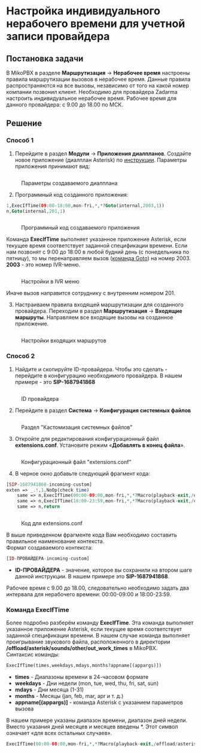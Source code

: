 # Настройка индивидуального нерабочего времени для учетной записи провайдера

## Постановка задачи <a href="#postanovka_zadachi" id="postanovka_zadachi"></a>

В MikoPBX в разделе **Маршрутизация** → **Нерабочее время** настроены правила маршрутизации вызовов в нерабочее время. Данные правила распространяются на все вызовы, независимо от того на какой номер компании позвонил клиент. Необходимо для провайдера Zadarma настроить индивидуальное нерабочее время. Рабочее время для данного провайдера: с 9.00 до 18.00 по МСК.

## Решение <a href="#reshenie" id="reshenie"></a>

### Способ 1 <a href="#sposob_1" id="sposob_1"></a>

1. Перейдите в раздел **Модули** → **Приложения диалпланов**. Создайте новое приложение (диалплан Asterisk) по [инструкции](../../manual/modules/dialplan-applications.md). Параметры приложения принимают вид:

<figure><img src="../../.gitbook/assets/parametrsForDialplan.png" alt=""><figcaption><p>Параметры создаваемого диалплана </p></figcaption></figure>

2. Программный код созданного приложения:

```php
1,ExecIfTime(09:00-18:00,mon-fri,*,*?Goto(internal,2003,1))
n,Goto(internal,201,1)
```

<figure><img src="../../.gitbook/assets/ProgrammCode.png" alt=""><figcaption><p>Программный код создаваемого приложения</p></figcaption></figure>

Команда **ExecIfTime** выполняет указанное приложение Asterisk, если текущее время соответствует заданной спецификации времени. Если нам позвонят с 9:00 до 18:00 в любой будний день (с понедельника по пятницу), то мы перенаправляем вызов ([команда Goto](http://asterisk.ru/knowledgebase/Asterisk+cmd+goto)) на номер 2003. **2003** - это номер IVR-меню.

<figure><img src="../../.gitbook/assets/MainIVRMenu.png" alt=""><figcaption><p>Настройки в IVR меню</p></figcaption></figure>

Иначе вызов направится сотруднику с внутренним номером 201.

3. Настраиваем правила входящей маршрутизации для созданного провайдера. Переходим в раздел **Маршрутизация** → **Входящие маршруты**. Направляем все входящие вызовы на созданное приложение.

<figure><img src="../../.gitbook/assets/IncomingRouting.png" alt=""><figcaption><p>Настройки входящих маршрутов </p></figcaption></figure>

### Способ 2 <a href="#sposob_2" id="sposob_2"></a>

1. Найдите и скопируйте ID-провайдера. Чтобы это сделать - перейдите в конфигурацию необходимого провайдера. В нашем примере - это **SIP-1687941868**

<figure><img src="../../.gitbook/assets/ProviderID.png" alt=""><figcaption><p>ID провайдера</p></figcaption></figure>

2. Перейдите в раздел **Система** -> **Конфигурация системных файлов**

<figure><img src="../../.gitbook/assets/customizationFiles.png" alt=""><figcaption><p>Раздел "Кастомизация системных файлов"</p></figcaption></figure>

3. Откройте для редактирования конфигурационный файл **extensions.conf**. Установите режим «**Добавлять в конец файла**».

<figure><img src="../../.gitbook/assets/extensionsConf.png" alt=""><figcaption><p>Конфигурационный файл "extensions.conf"</p></figcaption></figure>

4. В черное окно добавьте следующий фрагмент кода:

```php
[SIP-1687941868-incoming-custom]
exten => _.!,1,NoOp(check time)
    same => n,ExecIfTime(00:00-09:00,mon-fri,*,*?Macro(playback-exit,/offload/asterisk/sounds/other/out_work_times))
    same => n,ExecIfTime(18:00-23:59,mon-fri,*,*?Macro(playback-exit,/offload/asterisk/sounds/other/out_work_times))
    same => n,return
```

<figure><img src="../../.gitbook/assets/CodeForExtensionsConf.png" alt=""><figcaption><p>Код для extensions.conf</p></figcaption></figure>

В выше приведенном фрагменте кода Вам необходимо составить правильное наименование контекста.\
Формат создаваемого контекста:

```php
[ID-ПРОВАЙДЕРА-incoming-custom]
```

* **ID-ПРОВАЙДЕРА** - значение, которое вы сохранили на втором шаге данной инструкции. В нашем примере это **SIP-1687941868**.

Рабочее время с 9.00 до 18.00, следовательно необходимо задать два интервала для нерабочего времени: 00:00-09:00 и 18:00-23:59.

### Команда ExecIfTime

Более подробно разберём команду **ExecIfTime**. Эта команда выполняет указанное приложение Asterisk, если текущее время соответствует заданной спецификации времени. В нашем случае команда выполняет проигрывание звукового файла, расположенного в директории **/offload/asterisk/sounds/other/out\_work\_times** в MikoPBX.\
Синтаксис команды:

```php
ExecIfTime(times,weekdays,mdays,months?appname[(appargs)])
```

* **times** - Диапазоны времени в 24-часовом формате
* **weekdays** - Дни недели (mon, tue, wed, thu, fri, sat, sun)
* **mdays** - Дни месяца (1-31)
* **months** - Месяцы (jan, feb, mar, apr и т. д.)
* **appname\[(appargs)]** - команда Asterisk с указанием параметров вызова

В нашем примере указаны диапазон времени, диапазон дней недели. Вместо указания дней месяцев и месяцев введены \*. Этот символ означает «для всех остальных случаев».

```php
ExecIfTime(00:00-08:00,mon-fri,*,*?Macro(playback-exit,/offload/asterisk/sounds/other/out_work_times))
```
